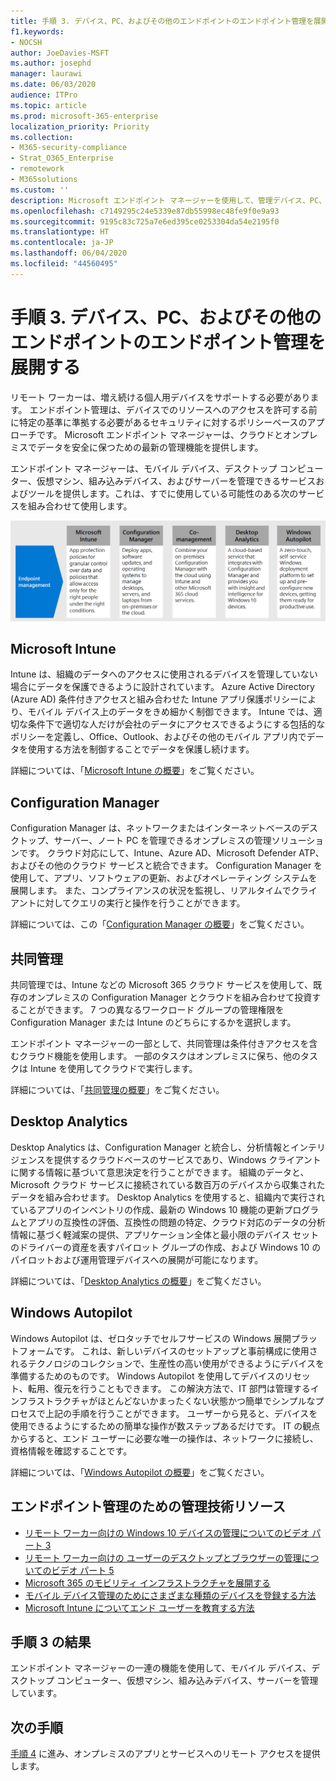 ```yaml
---
title: 手順 3. デバイス、PC、およびその他のエンドポイントのエンドポイント管理を展開する
f1.keywords:
- NOCSH
author: JoeDavies-MSFT
ms.author: josephd
manager: laurawi
ms.date: 06/03/2020
audience: ITPro
ms.topic: article
ms.prod: microsoft-365-enterprise
localization_priority: Priority
ms.collection:
- M365-security-compliance
- Strat_O365_Enterprise
- remotework
- M365solutions
ms.custom: ''
description: Microsoft エンドポイント マネージャーを使用して、管理デバイス、PC、その他のエンドポイントを管理します。
ms.openlocfilehash: c7149295c24e5339e87db55998ec48fe9f0e9a93
ms.sourcegitcommit: 9195c83c725a7e6ed395ce0253304da54e2195f0
ms.translationtype: HT
ms.contentlocale: ja-JP
ms.lasthandoff: 06/04/2020
ms.locfileid: "44560495"
---
```

# <a name="step-3-deploy-endpoint-management-for-your-devices-pcs-and-other-endpoints"></a>手順 3. デバイス、PC、およびその他のエンドポイントのエンドポイント管理を展開する

リモート ワーカーは、増え続ける個人用デバイスをサポートする必要があります。 エンドポイント管理は、デバイスでのリソースへのアクセスを許可する前に特定の基準に準拠する必要があるセキュリティに対するポリシーベースのアプローチです。 Microsoft エンドポイント マネージャーは、クラウドとオンプレミスでデータを安全に保つための最新の管理機能を提供します。 

エンドポイント マネージャーは、モバイル デバイス、デスクトップ コンピューター、仮想マシン、組み込みデバイス、およびサーバーを管理できるサービスおよびツールを提供します。これは、すでに使用している可能性のある次のサービスを組み合わせて使用します。

![エンドポイント管理のコンポーネント](../media/empower-people-to-work-remotely/endpoint-managment-step-grid.png)

## <a name="microsoft-intune"></a>Microsoft Intune

Intune は、組織のデータへのアクセスに使用されるデバイスを管理していない場合にデータを保護できるように設計されています。 Azure Active Directory (Azure AD) 条件付きアクセスと組み合わせた Intune アプリ保護ポリシーにより、モバイル デバイス上のデータをきめ細かく制御できます。 Intune では、適切な条件下で適切な人だけが会社のデータにアクセスできるようにする包括的なポリシーを定義し、Office、Outlook、およびその他のモバイル アプリ内でデータを使用する方法を制御することでデータを保護し続けます。

詳細については、「[Microsoft Intune の概要](https://docs.microsoft.com/intune/fundamentals/what-is-intune)」をご覧ください。

## <a name="configuration-manager"></a>Configuration Manager

Configuration Manager は、ネットワークまたはインターネットベースのデスクトップ、サーバー、ノート PC を管理できるオンプレミスの管理ソリューションです。 クラウド対応にして、Intune、Azure AD、Microsoft Defender ATP、およびその他のクラウド サービスと統合できます。 Configuration Manager を使用して、アプリ、ソフトウェアの更新、およびオペレーティング システムを展開します。 また、コンプライアンスの状況を監視し、リアルタイムでクライアントに対してクエリの実行と操作を行うことができます。

詳細については、この「[Configuration Manager の概要](https://docs.microsoft.com/mem/configmgr/core/understand/introduction)」をご覧ください。

## <a name="co-management"></a>共同管理

共同管理では、Intune などの Microsoft 365 クラウド サービスを使用して、既存のオンプレミスの Configuration Manager とクラウドを組み合わせて投資することができます。 7 つの異なるワークロード グループの管理権限を Configuration Manager または Intune のどちらにするかを選択します。

エンドポイント マネージャーの一部として、共同管理は条件付きアクセスを含むクラウド機能を使用します。 一部のタスクはオンプレミスに保ち、他のタスクは Intune を使用してクラウドで実行します。

詳細については、「[共同管理の概要](https://docs.microsoft.com/mem/configmgr/comanage/overview)」をご覧ください。

## <a name="desktop-analytics"></a>Desktop Analytics

Desktop Analytics は、Configuration Manager と統合し、分析情報とインテリジェンスを提供するクラウドベースのサービスであり、Windows クライアントに関する情報に基づいて意思決定を行うことができます。 組織のデータと、Microsoft クラウド サービスに接続されている数百万のデバイスから収集されたデータを組み合わせます。 Desktop Analytics を使用すると、組織内で実行されているアプリのインベントリの作成、最新の Windows 10 機能の更新プログラムとアプリの互換性の評価、互換性の問題の特定、クラウド対応のデータの分析情報に基づく軽減案の提供、アプリケーション全体と最小限のデバイス セットのドライバーの資産を表すパイロット グループの作成、および Windows 10 のパイロットおよび運用管理デバイスへの展開が可能になります。

詳細については、「[Desktop Analytics の概要](https://docs.microsoft.com/mem/configmgr/desktop-analytics/overview)」をご覧ください。

## <a name="windows-autopilot"></a>Windows Autopilot

Windows Autopilot は、ゼロタッチでセルフサービスの Windows 展開プラットフォームです。 これは、新しいデバイスのセットアップと事前構成に使用されるテクノロジのコレクションで、生産性の高い使用ができるようにデバイスを準備するためのものです。 Windows Autopilot を使用してデバイスのリセット、転用、復元を行うこともできます。 この解決方法で、IT 部門は管理するインフラストラクチャがほとんどないかまったくない状態かつ簡単でシンプルなプロセスで上記の手順を行うことができます。 ユーザーから見ると、デバイスを使用できるようにするための簡単な操作が数ステップあるだけです。 IT の観点からすると、エンド ユーザーに必要な唯一の操作は、ネットワークに接続し、資格情報を確認することです。

詳細については、「[Windows Autopilot の概要](https://docs.microsoft.com/windows/deployment/windows-autopilot/windows-autopilot)」をご覧ください。

## <a name="admin-technical-resources-for-endpoint-management"></a>エンドポイント管理のための管理技術リソース

- [リモート ワーカー向けの Windows 10 デバイスの管理についてのビデオ パート 3](https://resources.techcommunity.microsoft.com/enabling-remote-work/#security)
- [リモート ワーカー向けの ユーザーのデスクトップとブラウザーの管理についてのビデオ パート 5](https://resources.techcommunity.microsoft.com/enabling-remote-work/#security)
- [Microsoft 365 のモビリティ インフラストラクチャを展開する](https://docs.microsoft.com/microsoft-365/enterprise/mobility-infrastructure)
- [モバイル デバイス管理のためにさまざまな種類のデバイスを登録する方法](https://docs.microsoft.com/mem/intune/enrollment/device-enrollment)
- [Microsoft Intune についてエンド ユーザーを教育する方法](https://docs.microsoft.com/mem/intune/fundamentals/end-user-educate)
 
## <a name="results-of-step-3"></a>手順 3 の結果

エンドポイント マネージャーの一連の機能を使用して、モバイル デバイス、デスクトップ コンピューター、仮想マシン、組み込みデバイス、サーバーを管理しています。

## <a name="next-step"></a>次の手順

[手順 4](empower-people-to-work-remotely-teams-productivity-apps.md) に進み、オンプレミスのアプリとサービスへのリモート アクセスを提供します。
